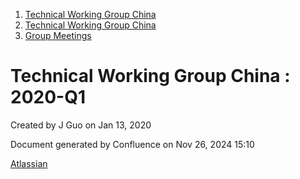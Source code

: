 1. [Technical Working Group China](index.html)
2. [Technical Working Group China](Technical-Working-Group-China_22151170.html)
3. [Group Meetings](Group-Meetings_22151180.html)

# Technical Working Group China : 2020-Q1

Created by J Guo on Jan 13, 2020

Document generated by Confluence on Nov 26, 2024 15:10

[Atlassian](http://www.atlassian.com/)
